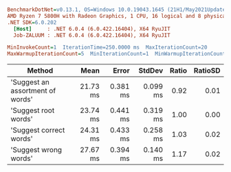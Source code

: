 ``` ini

BenchmarkDotNet=v0.13.1, OS=Windows 10.0.19043.1645 (21H1/May2021Update)
AMD Ryzen 7 5800H with Radeon Graphics, 1 CPU, 16 logical and 8 physical cores
.NET SDK=6.0.202
  [Host]     : .NET 6.0.4 (6.0.422.16404), X64 RyuJIT
  Job-ZALUUM : .NET 6.0.4 (6.0.422.16404), X64 RyuJIT

MinInvokeCount=1  IterationTime=250.0000 ms  MaxIterationCount=20  
MaxWarmupIterationCount=5  MinIterationCount=1  MinWarmupIterationCount=1  

```
|                           Method |     Mean |    Error |   StdDev | Ratio | RatioSD |
|--------------------------------- |---------:|---------:|---------:|------:|--------:|
| &#39;Suggest an assortment of words&#39; | 21.73 ms | 0.381 ms | 0.099 ms |  0.92 |    0.01 |
|             &#39;Suggest root words&#39; | 23.74 ms | 0.441 ms | 0.319 ms |  1.00 |    0.00 |
|          &#39;Suggest correct words&#39; | 24.31 ms | 0.433 ms | 0.258 ms |  1.03 |    0.02 |
|            &#39;Suggest wrong words&#39; | 27.67 ms | 0.394 ms | 0.140 ms |  1.17 |    0.02 |
